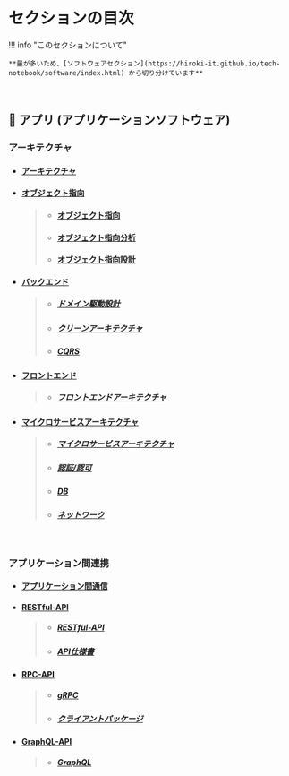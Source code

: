 
# セクションの目次

!!! info "このセクションについて"

    **量が多いため、[ソフトウェアセクション](https://hiroki-it.github.io/tech-notebook/software/index.html) から切り分けています**

<br>

## 🚀 アプリ (アプリケーションソフトウェア) 


### アーキテクチャ

* #### [アーキテクチャ](https://hiroki-it.github.io/tech-notebook/software/software_application_architecture.html)
* #### <u>オブジェクト指向</u>
  > * #### [︎オブジェクト指向](https://hiroki-it.github.io/tech-notebook/software/software_application_architecture_object_orientation.html)
  > * #### [︎オブジェクト指向分析](https://hiroki-it.github.io/tech-notebook/software/software_application_architecture_object_orientation_analysis.html)
  > * #### [︎オブジェクト指向設計](https://hiroki-it.github.io/tech-notebook/software/software_application_architecture_object_orientation_design.html)
* #### <u>バックエンド</u>
  > * ##### [︎ドメイン駆動設計](https://hiroki-it.github.io/tech-notebook/software/software_application_architecture_backend_domain_driven_design.html)
  > * ##### [︎クリーンアーキテクチャ](https://hiroki-it.github.io/tech-notebook/software/software_application_architecture_backend_domain_driven_design_clean_architecture.html)
  > * ##### [︎CQRS](https://hiroki-it.github.io/tech-notebook/software/software_application_architecture_backend_cqrs.html)

* #### <u>フロントエンド</u>
  > * ##### [︎フロントエンドアーキテクチャ](https://hiroki-it.github.io/tech-notebook/software/software_application_architecture_frontend.html)

* #### <u>マイクロサービスアーキテクチャ</u>
  > * ##### [︎マイクロサービスアーキテクチャ](https://hiroki-it.github.io/tech-notebook/software/software_application_architecture_microservices.html)
  > * ##### [認証/認可](https://hiroki-it.github.io/tech-notebook/software/software_application_architecture_microservices_auth.html)
  > * ##### [DB](https://hiroki-it.github.io/tech-notebook/software/software_application_architecture_microservices_database.html)
  > * ##### [ネットワーク](https://hiroki-it.github.io/tech-notebook/software/software_application_architecture_microservices_network.html)

<br>

### アプリケーション間連携

* #### [︎アプリケーション間通信](https://hiroki-it.github.io/tech-notebook/software/software_application_collaboration_communication.html)

* #### <u>RESTful-API</u>
  > * ##### [︎RESTful-API](https://hiroki-it.github.io/tech-notebook/software/software_application_collaboration_api_restful.html)
  > * ##### [︎API仕様書](https://hiroki-it.github.io/tech-notebook/software/software_application_collaboration_api_restful_api_specification.html)

* #### <u>RPC-API</u>
  > * ##### [︎gRPC](https://hiroki-it.github.io/tech-notebook/software/software_application_collaboration_api_rpc_api_grpc.html)
  > * ##### [クライアントパッケージ](https://hiroki-it.github.io/tech-notebook/software/software_application_collaboration_api_rpc_api_grpc_client_package.html)

* #### <u>GraphQL-API</u>
  > * ##### [GraphQL](https://hiroki-it.github.io/tech-notebook/software/software_application_collaboration_api_graphql_api_graphql.html)
